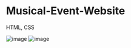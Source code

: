# Musical-Event-Website
HTML, CSS

![image](https://github.com/user-attachments/assets/c124c112-0531-4bdd-939d-940508db1622)
![image](https://github.com/user-attachments/assets/cb162e5b-44c4-4aad-9633-bffbd7575d30)
